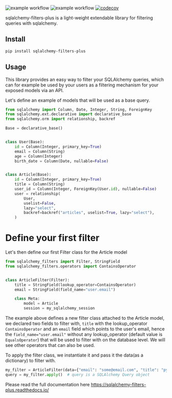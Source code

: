 ![example workflow](https://github.com/elmkarami/sqlalchemy-filters-plus/actions/workflows/release.yml/badge.svg)
![example workflow](https://github.com/elmkarami/sqlalchemy-filters-plus/actions/workflows/main.yml/badge.svg)
[![codecov](https://codecov.io/gh/elmkarami/sqlalchemy-filters-plus/branch/master/graph/badge.svg?token=I7ZC1WQYEQ)](https://codecov.io/gh/elmkarami/sqlalchemy-filters-plus)

sqlalchemy-filters-plus is a light-weight extendable library for filtering queries with sqlalchemy.

Install
-

```bash
pip install sqlalchemy-filters-plus
```


Usage
-----

This library provides an easy way to filter your SQLAlchemy queries,
which can for example be used by your users as a filtering mechanism for your exposed models via an API.

Let's define an example of models that will be used as a base query.

```python
from sqlalchemy import Column, Date, Integer, String, ForeignKey
from sqlalchemy.ext.declarative import declarative_base
from sqlalchemy.orm import relationship, backref

Base = declarative_base()


class User(Base):
    id = Column(Integer, primary_key=True)
    email = Column(String)
    age = Column(Integer)
    birth_date = Column(Date, nullable=False)


class Article(Base):
    id = Column(Integer, primary_key=True)
    title = Column(String)
    user_id = Column(Integer, ForeignKey(User.id), nullable=False)
    user = relationship(
        User,
        uselist=False,
        lazy="select",
        backref=backref("articles", uselist=True, lazy="select"),
    )
```


Define your first filter
========================

Let's then define our first Filter class for the Article model

```python
from sqlalchemy_filters import Filter, StringField
from sqlalchemy_filters.operators import ContainsOperator


class ArticleFilter(Filter):
    title = StringField(lookup_operator=ContainsOperator)
    email = StringField(field_name="user.email")

    class Meta:
        model = Article
        session = my_sqlalchemy_session
```


The example above defines a new filter class attached to the Article model, we declared two fields to filter with, 
``title`` with the lookup_operator ``ContainsOperator`` and an ``email`` field which points to the user's email, hence the `field_name="user.email"` without any lookup_operator (default value is ``EqualsOperator``) that will be used to filter with on the database level. We will see other operators that can also be used.

To apply the filter class, we instantiate it and pass it the data(as a dictionary) to filter with.

```python
my_filter = ArticleFilter(data={"email": "some@email.com", "title": "python"})
query = my_filter.apply()  # query is a SQLAlchemy Query object
```
    




Please read the full documentation here https://sqlalchemy-filters-plus.readthedocs.io/


